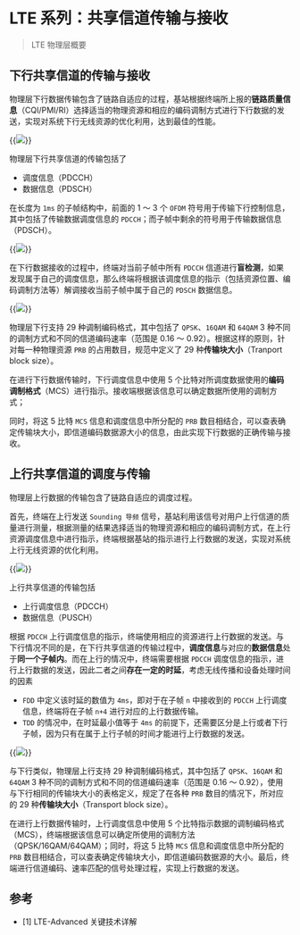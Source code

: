 # LTE 系列：共享信道传输与接收


> LTE 物理层概要

<!--more-->

## 下行共享信道的传输与接收

物理层下行数据传输包含了链路自适应的过程，基站根据终端所上报的**链路质量信息**（CQI/PMI/RI）选择适当的物理资源和相应的编码调制方式进行下行数据的发送，实现对系统下行无线资源的优化利用，达到最佳的性能。

{{<image src="https://fastly.jsdelivr.net/gh/techkoala/techkoala.github.io@master/images/WirelessCommunication/LTE/LTE_Physical_Layer/LTE_physical_layer_44.webp" caption="信道状态信息反馈和下行链路自适应传输">}}

物理层下行共享信道的传输包括了

- 调度信息（PDCCH）
- 数据信息（PDSCH）

在长度为 `1ms` 的子帧结构中，前面的 1 ～ 3 个 `OFDM` 符号用于传输下行控制信息，其中包括了传输数据调度信息的 `PDCCH`；而子帧中剩余的符号用于传输数据信息（PDSCH）。

{{<image src="https://fastly.jsdelivr.net/gh/techkoala/techkoala.github.io@master/images/WirelessCommunication/LTE/LTE_Physical_Layer/LTE_physical_layer_45.webp" caption="下行数据传输的子帧结构">}}

在下行数据接收的过程中，终端对当前子帧中所有 `PDCCH` 信道进行**盲检测**，如果发现属于自己的调度信息，那么终端将根据该调度信息的指示（包括资源位置、编码调制方法等）解调接收当前子帧中属于自己的 `PDSCH` 数据信息。

{{<image src="https://fastly.jsdelivr.net/gh/techkoala/techkoala.github.io@master/images/WirelessCommunication/LTE/LTE_Physical_Layer/LTE_physical_layer_46.webp" caption="下行数据的调度与传输">}}

物理层下行支持 29 种调制编码格式，其中包括了 `QPSK`、`16QAM` 和 `64QAM` 3 种不同的调制方式和不同的信道编码速率（范围是 0.16 ～ 0.92）。根据这样的原则，针对每一种物理资源 `PRB` 的占用数目，规范中定义了 29 种**传输块大小**（Tranport block size）。

在进行下行数据传输时，下行调度信息中使用 5 个比特对所调度数据使用的**编码调制格式**（MCS）进行指示。接收端根据该信息可以确定数据所使用的调制方式；

同时，将这 5 比特 `MCS` 信息和调度信息中所分配的 `PRB` 数目相结合，可以查表确定传输块大小，即信道编码数据源大小的信息，由此实现下行数据的正确传输与接收。

## 上行共享信道的调度与传输

物理层上行数据的传输包含了链路自适应的调度过程。

首先，终端在上行发送 `Sounding 导频` 信号，基站利用该信号对用户上行信道的质量进行测量，根据测量的结果选择适当的物理资源和相应的编码调制方式，在上行资源调度信息中进行指示，终端根据基站的指示进行上行数据的发送，实现对系统上行无线资源的优化利用。

{{<image src="https://fastly.jsdelivr.net/gh/techkoala/techkoala.github.io@master/images/WirelessCommunication/LTE/LTE_Physical_Layer/LTE_physical_layer_47.webp" caption="Sounding 导频和上行链路自适应">}}

上行共享信道的传输包括

- 上行调度信息（PDCCH）
- 数据信息（PUSCH）

根据 `PDCCH` 上行调度信息的指示，终端使用相应的资源进行上行数据的发送。与下行情况不同的是，在下行共享信道的传输过程中，**调度信息**与对应的**数据信息**处于**同一个子帧内**。而在上行的情况中，终端需要根据 `PDCCH` 调度信息的指示，进行上行数据的发送，因此二者之间**存在一定的时延**，考虑无线传播和设备处理时间的因素

- `FDD` 中定义该时延的数值为 `4ms`，即对于在子帧 `n` 中接收到的 `PDCCH` 上行调度信息，终端将在子帧 `n+4` 进行对应的上行数据传输。
- `TDD` 的情况中，在时延最小值等于 `4ms` 的前提下，还需要区分是上行或者下行子帧，因为只有在属于上行子帧的时间才能进行上行数据的发送。

{{<image src="https://fastly.jsdelivr.net/gh/techkoala/techkoala.github.io@master/images/WirelessCommunication/LTE/LTE_Physical_Layer/LTE_physical_layer_48.webp" caption="上行数据的调度与传输">}}

与下行类似，物理层上行支持 29 种调制编码格式，其中包括了 `QPSK`、`16QAM` 和 `64QAM` 3 种不同的调制方式和不同的信道编码速率（范围是 0.16 ～ 0.92），使用与下行相同的传输块大小的表格定义，规定了在各种 `PRB` 数目的情况下，所对应的 29 种**传输块大小**（Transport block size）。

在进行上行数据传输时，上行调度信息中使用 5 个比特指示数据的调制编码格式（MCS），终端根据该信息可以确定所使用的调制方法（QPSK/16QAM/64QAM）；同时，将这 5 比特 `MCS` 信息和调度信息中所分配的 `PRB` 数目相结合，可以查表确定传输块大小，即信道编码数据源的大小。最后，终端进行信道编码、速率匹配的信号处理过程，实现上行数据的发送。

## 参考

- [1] LTE-Advanced 关键技术详解
